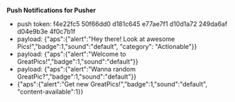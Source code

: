 **Push Notifications for Pusher**

* push token: f4e22fc5 50f66dd0 d181c645 e77ae7f1 d10d1a72 249da6af d04e9b3e 4f0c7b1f
* payload: {"aps":{"alert":"Hey there! Look at awesome Pics!","badge":1,"sound":"default", "category": "Actionable"}}
* payload: {"aps":{"alert":"Welcome to GreatPics!","badge":1,"sound":"default"}}
* payload: {"aps":{"alert":"Wanna random GreatPic?","badge":1,"sound":"default"}}
* {"aps":{"alert":"Get new GreatPics!","badge":1,"sound":"default", "content-available":1}}
